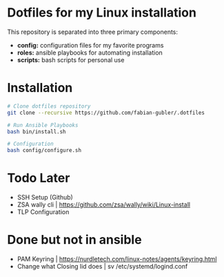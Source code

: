 # Dotfiles for my Linux installation
This repository is separated into three primary components:
- **config:** configuration files for my favorite programs
- **roles:** ansible playbooks for automating installation
- **scripts:** bash scripts for personal use

# Installation

```bash
# Clone dotfiles repository
git clone --recursive https://github.com/fabian-gubler/.dotfiles

# Run Ansible Playbooks
bash bin/install.sh

# Configuration
bash config/configure.sh
```

# Todo Later
- SSH Setup (Github)
- ZSA wally cli | https://github.com/zsa/wally/wiki/Linux-install
- TLP Configuration

# Done but not in ansible
- PAM Keyring | https://nurdletech.com/linux-notes/agents/keyring.html
- Change what Closing lid does | sv /etc/systemd/logind.conf
